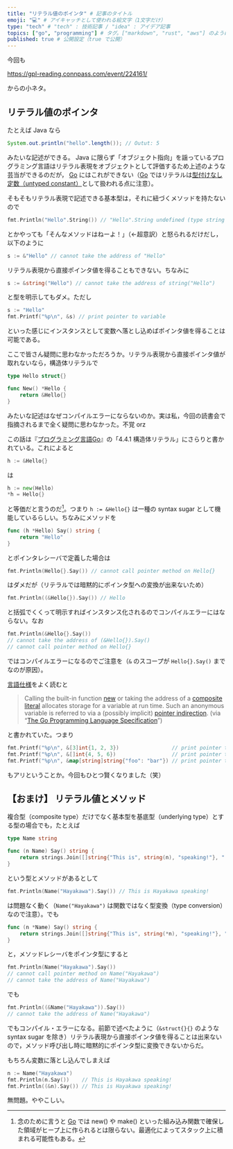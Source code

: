 ```yaml
---
title: "リテラル値のポインタ" # 記事のタイトル
emoji: "💻" # アイキャッチとして使われる絵文字（1文字だけ）
type: "tech" # "tech" : 技術記事 / "idea" : アイデア記事
topics: ["go", "programming"] # タグ。["markdown", "rust", "aws"] のように指定する
published: true # 公開設定（true で公開）
---
```


今回も

https://gpl-reading.connpass.com/event/224161/

からの小ネタ。

## リテラル値のポインタ

たとえば Java なら

```java
System.out.println("hello".length()); // Outut: 5
```

みたいな記述ができる。 Java に限らず「オブジェクト指向」を謡っているプログラミング言語はリテラル表現をオブジェクトとして評価するため上述のような芸当ができるのだが， [Go] にはこれができない（[Go] ではリテラルは[型付けなし定数（untyped constant）](https://zenn.dev/spiegel/articles/20210813-untyped-constant "uint(1) - uint(2) の評価 または型付けなし定数について")として扱われる点に注意）。

そもそもリテラル表現で記述できる基本型は，それに紐づくメソッドを持たないので

```go
fmt.Println("Hello".String()) // "Hello".String undefined (type string has no field or method String)
```

とかやっても「そんなメソッドはねーよ！」（←超意訳）と怒られるだけだし，以下のように

```go
s := &"Hello" // cannot take the address of "Hello"
```

リテラル表現から直接ポインタ値を得ることもできない。ちなみに

```go
s := &string("Hello") // cannot take the address of string("Hello")
```

と型を明示してもダメ。ただし

```go
s := "Hello"
fmt.Printf("%p\n", &s) // print pointer to variable
```

といった感じにインスタンスとして変数へ落とし込めばポインタ値を得ることは可能である。

ここで皆さん疑問に思わなかっただろうか。リテラル表現から直接ポインタ値が取れないなら，構造体リテラルで

```go
type Hello struct{}

func New() *Hello {
    return &Hello{}
}
```

みたいな記述はなぜコンパイルエラーにならないのか。実は私，今回の読書会で指摘されるまで全く疑問に思わなかった。不覚 orz

この話は『[プログラミング言語Go](https://www.amazon.co.jp/dp/4621300253/)』の「4.4.1 構造体リテラル」にさらりと書かれている。これによると

```go
h := &Hello{}
```

は

```go
h := new(Hello)
*h = Hello{}
```

と等価だと言うのだ[^mem1]。つまり `h := &Hello{}` は一種の syntax sugar として機能しているらしい。ちなみにメソッドを

[^mem1]: 念のために言うと [Go] では new() や make() といった組み込み関数で確保した領域がヒープ上に作られるとは限らない。最適化によってスタック上に積まれる可能性もある。

```go
func (h *Hello) Say() string {
    return "Hello"
}
```

とポインタレシーバで定義した場合は

```go
fmt.Println(Hello{}.Say()) // cannot call pointer method on Hello{}
```

はダメだが（リテラルでは暗黙的にポインタ型への変換が出来ないため）

```go
fmt.Println((&Hello{}).Say()) // Hello
```

と括弧でくくって明示すればインスタンス化されるのでコンパイルエラーにはならない。なお

```go
fmt.Println(&Hello{}.Say())
// cannot take the address of (&Hello{}).Say()
// cannot call pointer method on Hello{}
```

ではコンパイルエラーになるのでご注意を（`&` のスコープが `Hello{}.Say()` までなのが原因）。

[言語仕様](https://golang.org/ref/spec "The Go Programming Language Specification - The Go Programming Language")をよく読むと

>Calling the built-in function [new](https://golang.org/ref/spec#Allocation) or taking the address of a [composite literal](https://golang.org/ref/spec#Composite_literals) allocates storage for a variable at run time. Such an anonymous variable is referred to via a (possibly implicit) [pointer indirection](https://golang.org/ref/spec#Address_operators).
>(via “[The Go Programming Language Specification](https://golang.org/ref/spec#Variables)”)

と書かれていた。つまり

```go
fmt.Printf("%p\n", &[3]int{1, 2, 3})                 // print pointer to array
fmt.Printf("%p\n", &[]int{4, 5, 6})                  // print pointer to slice
fmt.Printf("%p\n", &map[string]string{"foo": "bar"}) // print pointer to map
```

もアリということか。今回もひとつ賢くなりました（笑）

## 【おまけ】 リテラル値とメソッド

複合型（composite type）だけでなく基本型を基底型（underlying type）とする型の場合でも，たとえば

```go
type Name string

func (n Name) Say() string {
    return strings.Join([]string{"This is", string(n), "speaking!"}, " ")
}
```

という型とメソッドがあるとして

```go
fmt.Println(Name("Hayakawa").Say()) // This is Hayakawa speaking!
```

は問題なく動く（`Name("Hayakawa")` は関数ではなく型変換（type conversion）なので注意）。でも

```go
func (n *Name) Say() string {
    return strings.Join([]string{"This is", string(*n), "speaking!"}, " ")
}
```

と，メソッドレシーバをポインタ型にすると

```go
fmt.Println(Name("Hayakawa").Say())
// cannot call pointer method on Name("Hayakawa")
// cannot take the address of Name("Hayakawa")
```

でも

```go
fmt.Println((&Name("Hayakawa")).Say())
// cannot take the address of Name("Hayakawa")
```

でもコンパイル・エラーになる。前節で述べたように（`&struct{}{}` のような syntax sugar を除き）リテラル表現から直接ポインタ値を得ることは出来ないので，メソッド呼び出し時に暗黙的にポインタ型に変換できないからだ。

もちろん変数に落とし込んでしまえば

````go
n := Name("Hayakawa")
fmt.Println(n.Say())    // This is Hayakawa speaking!
fmt.Println((&n).Say()) // This is Hayakawa speaking!
````

無問題。ややこしい。

[Go]: https://golang.org/ "The Go Programming Language"
<!-- eof -->
